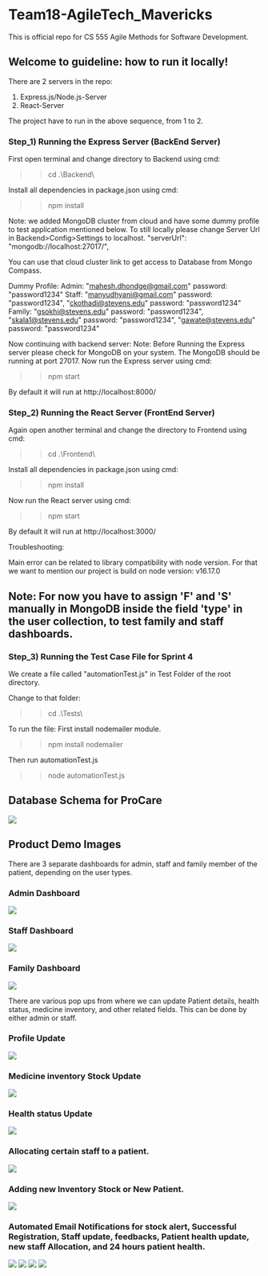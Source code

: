 # Team18-AgileTech_Mavericks
This is official repo for CS 555  Agile Methods for Software Development.

## Welcome to guideline: how to run it locally!

There are 2 servers in the repo:
1) Express.js/Node.js-Server
2) React-Server

The project have to run in the above sequence, from 1 to 2.

### Step_1) Running the Express Server (BackEnd Server)
First open terminal and change directory to Backend using cmd:
>> cd .\Backend\ 

Install all dependencies in package.json using cmd:
>> npm install

Note: we added MongoDB cluster from cloud and have some dummy profile to test application mentioned below. To still locally please change Server Url in Backend>Config>Settings to localhost.
"serverUrl": "mongodb://localhost:27017/",

You can use that cloud cluster link to get access to Database from Mongo Compass.

Dummy Profile:
Admin: "mahesh.dhondge@gmail.com" password: "password1234"
Staff: "manyudhyani@gmail.com" password: "password1234", "ckothadi@stevens.edu" password: "password1234"
Family: "gsokhi@stevens.edu" password: "password1234", "skala1@stevens.edu" password: "password1234", "gawate@stevens.edu" password: "password1234"

Now continuing with backend server:
Note: Before Running the Express server please check for MongoDB on your system. The MongoDB should be running at port 27017.
Now run the Express server using cmd:
>> npm start

By default it will run at http://localhost:8000/

### Step_2) Running the React Server (FrontEnd Server)
Again open another terminal and change the directory to Frontend using cmd:
>> cd .\Frontend\

Install all dependencies in package.json using cmd:
>> npm install

Now run the React server using cmd:
>> npm start

By default it will run at http://localhost:3000/

Troubleshooting:

Main error can be related to library compatibility with node version. For that we want to mention our project is build on node version: v16.17.0

## Note: For now you have to assign 'F' and 'S' manually in MongoDB inside the field 'type' in the user collection, to test family and staff dashboards.

### Step_3) Running the Test Case File for Sprint 4

We create a file called "automationTest.js" in Test Folder of the root directory.

Change to that folder: 
>> cd .\Tests\  

To run the file: First install nodemailer module.
>> npm install nodemailer  

Then run automationTest.js
>> node automationTest.js  

## Database Schema for ProCare

![](Readme_Images/database_Schema.png)

## Product Demo Images
There are 3 separate dashboards for admin, staff and family member of the patient, depending on the user types.
### Admin Dashboard
![](Readme_Images/Admin_Dashboard.png)
### Staff Dashboard
![](Readme_Images/Staff_Dashboard.png)
### Family Dashboard
![](Readme_Images/Family_Dashboard.png)

There are various pop ups from where we can update Patient details, health status, medicine inventory, and other related fields. This can be done by either admin or staff.
### Profile Update
![](Readme_Images/UpdateProfile_PopUp.png)
### Medicine inventory Stock Update
![](Readme_Images/Update_Stock.png)
### Health status Update
![](Readme_Images/Update_Health_Status.png)

### Allocating certain staff to a patient.
![](Readme_Images/Allocate_Staff.png)

### Adding new Inventory Stock or New Patient.
![](Readme_Images/AddMedicine_PopUp.png)

### Automated Email Notifications for stock alert, Successful Registration, Staff update, feedbacks, Patient health update, new staff Allocation, and 24 hours patient health.
![](Readme_Images/UserRegistration_Activation_Email.png)
![](Readme_Images/Stock_Threshold_Alert_Email.png)
![](Readme_Images/Feedback_Alert_Email.png)
![](Readme_Images/24Hours_HealthUpdate_Email.png)
